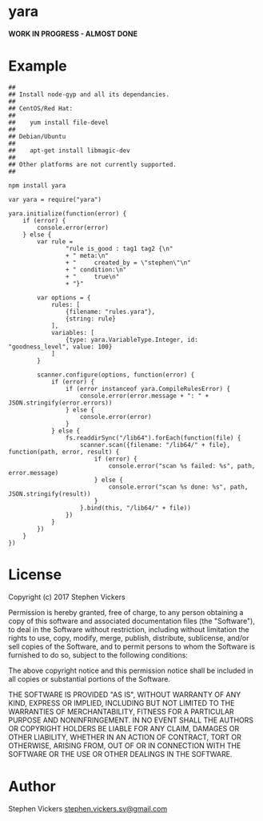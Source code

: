 
# yara 

**WORK IN PROGRESS - ALMOST DONE**

# Example

	##
	## Install node-gyp and all its dependancies.
	##
	## CentOS/Red Hat:
	##
	##    yum install file-devel
	##
	## Debian/Ubuntu
	##
	##    apt-get install libmagic-dev
	##
	## Other platforms are not currently supported.
	##
	
	npm install yara

	var yara = require("yara")

	yara.initialize(function(error) {
		if (error) {
			console.error(error)
		} else {
			var rule =
					"rule is_good : tag1 tag2 {\n"
					+ "	meta:\n"
					+ "		created_by = \"stephen\"\n"
					+ "	condition:\n"
					+ "		true\n"
					+ "}"
		
			var options = {
				rules: [
					{filename: "rules.yara"},
					{string: rule}
				],
				variables: [
					{type: yara.VariableType.Integer, id: "goodness_level", value: 100}
				]
			}

			scanner.configure(options, function(error) {
				if (error) {
					if (error instanceof yara.CompileRulesError) {
						console.error(error.message + ": " + JSON.stringify(error.errors))
					} else {
						console.error(error)
					}
				} else {
					fs.readdirSync("/lib64").forEach(function(file) {
						scanner.scan({filename: "/lib64/" + file}, function(path, error, result) {
							if (error) {
								console.error("scan %s failed: %s", path, error.message)
							} else {
								console.error("scan %s done: %s", path, JSON.stringify(result))
							}
						}.bind(this, "/lib64/" + file))
					})
				}
			})
		}
	})

# License

Copyright (c) 2017 Stephen Vickers

Permission is hereby granted, free of charge, to any person obtaining a copy
of this software and associated documentation files (the "Software"), to deal
in the Software without restriction, including without limitation the rights
to use, copy, modify, merge, publish, distribute, sublicense, and/or sell
copies of the Software, and to permit persons to whom the Software is
furnished to do so, subject to the following conditions:

The above copyright notice and this permission notice shall be included in
all copies or substantial portions of the Software.

THE SOFTWARE IS PROVIDED "AS IS", WITHOUT WARRANTY OF ANY KIND, EXPRESS OR
IMPLIED, INCLUDING BUT NOT LIMITED TO THE WARRANTIES OF MERCHANTABILITY,
FITNESS FOR A PARTICULAR PURPOSE AND NONINFRINGEMENT. IN NO EVENT SHALL THE
AUTHORS OR COPYRIGHT HOLDERS BE LIABLE FOR ANY CLAIM, DAMAGES OR OTHER
LIABILITY, WHETHER IN AN ACTION OF CONTRACT, TORT OR OTHERWISE, ARISING FROM,
OUT OF OR IN CONNECTION WITH THE SOFTWARE OR THE USE OR OTHER DEALINGS IN
THE SOFTWARE.

# Author

Stephen Vickers <stephen.vickers.sv@gmail.com>
